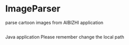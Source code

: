 # ImageParser
parse cartoon images from AIBIZHI application

##
Java application
Please remember change the local path

